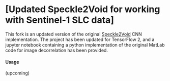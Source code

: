 # [Updated Speckle2Void for working with Sentinel-1 SLC data]

This fork is an updated version of the original [Speckle2Void](https://github.com/diegovalsesia/speckle2void) CNN implementation. The project has been updated for TensorFlow 2, and a jupyter notebook containing a python implementation of the original MatLab code for image decorrelation has been provided.

#### Usage
(upcoming)
